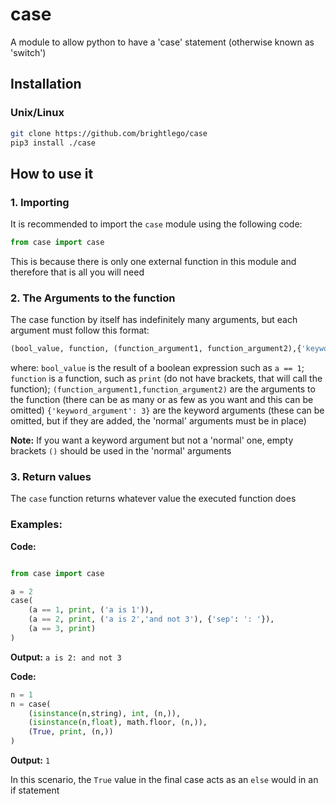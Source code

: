 # case

A module to allow python to have a 'case' statement (otherwise known
as 'switch')

## Installation

### Unix/Linux
```sh
git clone https://github.com/brightlego/case
pip3 install ./case
```

## How to use it

### 1. Importing
It is recommended to import the `case` module using the following code:
```python
from case import case
```
This is because there is only one external function in this module and therefore that is all you will need

### 2. The Arguments to the function

The case function by itself has indefinitely many arguments, but each argument must follow this format:
```python
(bool_value, function, (function_argument1, function_argument2),{'keyword_argument': 3})
```

where:
`bool_value` is the result of a boolean expression such as `a == 1`;
`function` is a function, such as `print` (do not have brackets, that will call the function);
`(function_argument1,function_argument2)` are the arguments to the function (there can be as many or as few as you want and this can be omitted)
`{'keyword_argument': 3}` are the keyword arguments (these can be omitted, but if they are added, the 'normal' arguments must be in place)

**Note:**
If you want a keyword argument but not a 'normal' one, empty brackets `()` should be used in the 'normal' arguments

### 3. Return values
The `case` function returns whatever value the executed function does

### Examples:
**Code:**
```python

from case import case

a = 2
case(
    (a == 1, print, ('a is 1')),
    (a == 2, print, ('a is 2','and not 3'), {'sep': ': '}),
    (a == 3, print)
)
```
**Output:**
`a is 2: and not 3`

**Code:**
```python
n = 1
n = case(
    (isinstance(n,string), int, (n,)),
    (isinstance(n,float), math.floor, (n,)),
    (True, print, (n,))
)
```
**Output:**
`1`

In this scenario, the `True` value in the final case acts as an `else` would in an if statement
